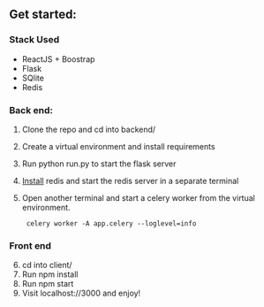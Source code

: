 
## Get started:

### Stack Used
* ReactJS + Boostrap
* Flask
* SQlite
* Redis

### Back end:
1. Clone the repo and cd into backend/
2. Create a virtual environment and install requirements
3. Run python run.py to start the flask server
4. [Install](https://redis.io/download) redis and start the redis server in a separate terminal
5. Open another terminal and start a celery worker from the virtual environment.

        celery worker -A app.celery --loglevel=info

### Front end
6. cd into client/
7. Run npm install 
8. Run npm start
9. Visit localhost://3000 and enjoy!
